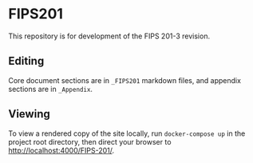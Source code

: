 # FIPS201
This repository is for development of the FIPS 201-3 revision.


## Editing

Core document sections are in `_FIPS201` markdown files, and appendix sections are in `_Appendix`. 

## Viewing

To view a rendered copy of the site locally, run `docker-compose up` in the project root directory, then direct your browser to [http://localhost:4000/FIPS-201/](http://localhost:4000/FIPS-201/).
